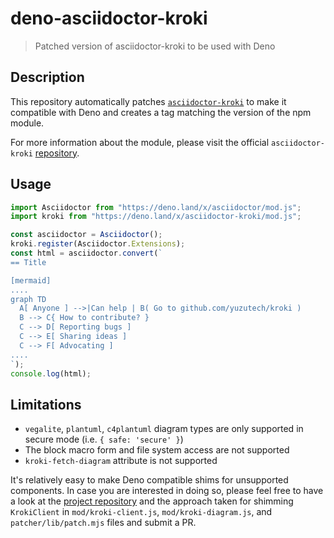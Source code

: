 # deno-asciidoctor-kroki

> Patched version of asciidoctor-kroki to be used with Deno

## Description

This repository automatically patches
[`asciidoctor-kroki`](https://www.npmjs.com/package/asciidoctor-kroki) to make
it compatible with Deno and creates a tag matching the version of the npm
module.

For more information about the module, please visit the official
`asciidoctor-kroki` [repository](https://github.com/Mogztter/asciidoctor-kroki).

## Usage

```typescript
import Asciidoctor from "https://deno.land/x/asciidoctor/mod.js";
import kroki from "https://deno.land/x/asciidoctor-kroki/mod.js";

const asciidoctor = Asciidoctor();
kroki.register(Asciidoctor.Extensions);
const html = asciidoctor.convert(`
== Title

[mermaid]
....
graph TD
  A[ Anyone ] -->|Can help | B( Go to github.com/yuzutech/kroki )
  B --> C{ How to contribute? }
  C --> D[ Reporting bugs ]
  C --> E[ Sharing ideas ]
  C --> F[ Advocating ]
....
`);
console.log(html);
```

## Limitations

- `vegalite`, `plantuml`, `c4plantuml` diagram types are only supported in
  secure mode (i.e. `{ safe: 'secure' }`)
- The block macro form and file system access are not supported
- `kroki-fetch-diagram` attribute is not supported

It's relatively easy to make Deno compatible shims for unsupported components.
In case you are interested in doing so, please feel free to have a look at the
[project repository](https://github.com/fardjad/deno-asciidoctor-kroki) and the
approach taken for shimming `KrokiClient` in `mod/kroki-client.js`,
`mod/kroki-diagram.js`, and `patcher/lib/patch.mjs` files and submit a PR.
